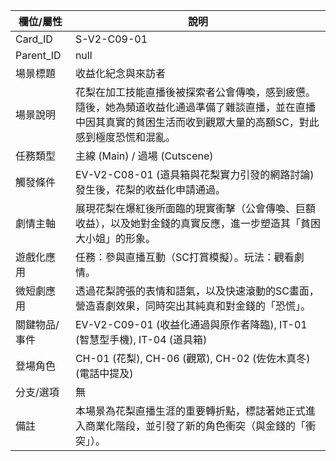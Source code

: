 | 欄位/屬性 | 說明 |
|---|---|
| Card_ID | S-V2-C09-01 |
| Parent_ID | null |
| 場景標題 | 收益化紀念與來訪者 |
| 場景說明 | 花梨在加工技能直播後被探索者公會傳喚，感到疲憊。隨後，她為頻道收益化通過準備了雜談直播，並在直播中因其真實的貧困生活而收到觀眾大量的高額SC，對此感到極度恐慌和混亂。 |
| 任務類型 | 主線 (Main) / 過場 (Cutscene) |
| 觸發條件 | EV-V2-C08-01 (道具箱與花梨實力引發的網路討論) 發生後，花梨的收益化申請通過。 |
| 劇情主軸 | 展現花梨在爆紅後所面臨的現實衝擊（公會傳喚、巨額收益），以及她對金錢的真實反應，進一步塑造其「貧困大小姐」的形象。 |
| 遊戲化應用 | 任務：參與直播互動（SC打賞模擬）。玩法：觀看劇情。 |
| 微短劇應用 | 透過花梨誇張的表情和語氣，以及快速滾動的SC畫面，營造喜劇效果，同時突出其純真和對金錢的「恐慌」。 |
| 關鍵物品/事件 | EV-V2-C09-01 (收益化通過與原作者降臨), IT-01 (智慧型手機), IT-04 (道具箱) |
| 登場角色 | CH-01 (花梨), CH-06 (觀眾), CH-02 (佐佐木真冬) (電話中提及) |
| 分支/選項 | 無 |
| 備註 | 本場景為花梨直播生涯的重要轉折點，標誌著她正式進入商業化階段，並引發了新的角色衝突（與金錢的「衝突」）。 |
